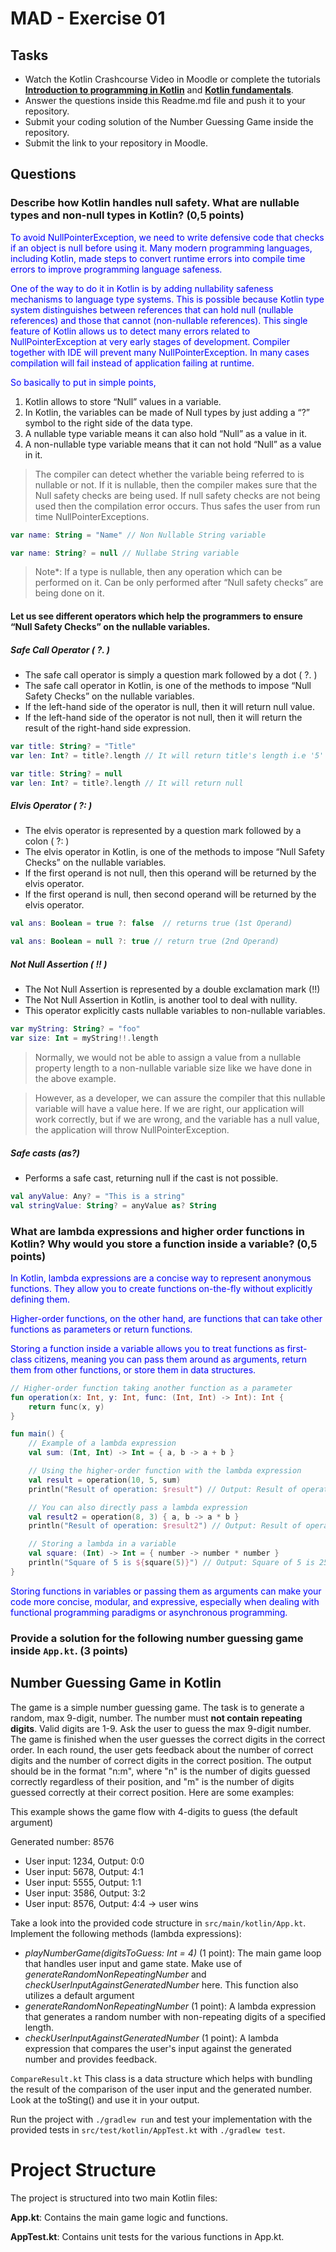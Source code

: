# MAD - Exercise 01
## Tasks
* Watch the Kotlin Crashcourse Video in Moodle or complete the tutorials **[Introduction to programming in Kotlin](https://developer.android.com/courses/pathways/android-basics-compose-unit-1-pathway-1)** and **[Kotlin fundamentals](https://developer.android.com/courses/pathways/android-basics-compose-unit-2-pathway-1
)**.
* Answer the questions inside this Readme.md file and push it to your repository.
* Submit your coding solution of the Number Guessing Game inside the repository.
* Submit the link to your repository in Moodle.

## Questions
### Describe how Kotlin handles null safety. What are nullable types and non-null types in Kotlin? (0,5 points)

<span style="color:blue">To avoid NullPointerException, we need to write defensive code that checks if an object is null before using it. Many modern programming languages, including Kotlin, made steps to convert runtime errors into compile time errors to improve programming language safeness. </span>  

<span style="color:blue">One of the way to do it in Kotlin is by adding nullability safeness mechanisms to language type systems. This is possible because Kotlin type system distinguishes between references that can hold null (nullable references) and those that cannot (non-nullable references). This single feature of Kotlin allows us to detect many errors related to NullPointerException at very early stages of development. Compiler together with IDE will prevent many NullPointerException. In many cases compilation will fail instead of application failing at runtime. </span>  

<span style="color:blue">So basically to put in simple points, </span>  

1. Kotlin allows to store “Null” values in a variable.
2. In Kotlin, the variables can be made of Null types by just adding a “?” symbol to the right side of the data type.
3. A nullable type variable means it can also hold “Null” as a value in it.
4. A non-nullable type variable means that it can not hold “Null” as a value in it. </span>
> The compiler can detect whether the variable being referred to is nullable or not. If it is nullable, then the compiler makes sure that the Null safety checks are being used. If null safety checks are not being used then the compilation error occurs. Thus safes the user from run time NullPointerExceptions.
```kotlin 
var name: String = "Name" // Non Nullable String variable 

var name: String? = null // Nullabe String variable
```
> Note*: If a type is nullable, then any operation which can be performed on it. Can be only performed after “Null safety checks” are being done on it.

#### Let us see different operators which help the programmers to ensure “Null Safety Checks” on the nullable variables.
##### Safe Call Operator ( ?. )
* The safe call operator is simply a question mark followed by a dot ( ?. )
* The safe call operator in Kotlin, is one of the methods to impose “Null Safety Checks” on the nullable variables.
* If the left-hand side of the operator is null, then it will return null value.
* If the left-hand side of the operator is not null, then it will return the result of the right-hand side expression.
```kotlin 
var title: String? = "Title"
var len: Int? = title?.length // It will return title's length i.e '5'

var title: String? = null
var len: Int? = title?.length // It will return null
```
##### Elvis Operator ( ?: ) 
* The elvis operator is represented by a question mark followed by a colon ( ?: )
* The elvis operator in Kotlin, is one of the methods to impose “Null Safety Checks” on the nullable variables.
* If the first operand is not null, then this operand will be returned by the elvis operator.
* If the first operand is null, then second operand will be returned by the elvis operator.
```kotlin 
val ans: Boolean = true ?: false  // returns true (1st Operand)

val ans: Boolean = null ?: true // return true (2nd Operand)
```
##### Not Null Assertion ( !! ) 
* The Not Null Assertion is represented by a double exclamation mark (!!)
* The Not Null Assertion in Kotlin, is another tool to deal with nullity.
* This operator explicitly casts nullable variables to non-nullable variables. </span>
```kotlin 
var myString: String? = "foo"
var size: Int = myString!!.length
```
> Normally, we would not be able to assign a value from a nullable property length to a non-nullable variable size like we have done in the above example.

> However, as a developer, we can assure the compiler that this nullable variable will have a value here. If we are right, our application will work correctly, but if we are wrong, and the variable has a null value, the application will throw NullPointerException.
##### Safe casts (as?)
* Performs a safe cast, returning null if the cast is not possible.
```kotlin 
val anyValue: Any? = "This is a string"
val stringValue: String? = anyValue as? String
```

### What are lambda expressions and higher order functions in Kotlin? Why would you store a function inside a variable? (0,5 points)

<span style="color:blue">In Kotlin, lambda expressions are a concise way to represent anonymous functions. They allow you to create functions on-the-fly without explicitly defining them. </span>  

<span style="color:blue">Higher-order functions, on the other hand, are functions that can take other functions as parameters or return functions. </span>  

<span style="color:blue">Storing a function inside a variable allows you to treat functions as first-class citizens, meaning you can pass them around as arguments, return them from other functions, or store them in data structures. </span>  
```kotlin 
// Higher-order function taking another function as a parameter
fun operation(x: Int, y: Int, func: (Int, Int) -> Int): Int {
    return func(x, y)
}

fun main() {
    // Example of a lambda expression
    val sum: (Int, Int) -> Int = { a, b -> a + b }

    // Using the higher-order function with the lambda expression
    val result = operation(10, 5, sum)
    println("Result of operation: $result") // Output: Result of operation: 15

    // You can also directly pass a lambda expression
    val result2 = operation(8, 3) { a, b -> a * b }
    println("Result of operation: $result2") // Output: Result of operation: 24

    // Storing a lambda in a variable
    val square: (Int) -> Int = { number -> number * number }
    println("Square of 5 is ${square(5)}") // Output: Square of 5 is 25
}
```
<span style="color:blue">Storing functions in variables or passing them as arguments can make your code more concise, modular, and expressive, especially when dealing with functional programming paradigms or asynchronous programming. </span>

### Provide a solution for the following number guessing game inside `App.kt`. (3 points)

## Number Guessing Game in Kotlin
The game is a simple number guessing game. The task is to generate a random, max 9-digit, number. The number must **not contain repeating digits**. Valid digits are 1-9.
Ask the user to guess the max 9-digit number. The game is finished when the user guesses the correct digits in the correct order.
In each round, the user gets feedback about the number of correct digits and the number of correct digits in the correct position.
The output should be in the format "n:m", where "n" is the number of digits guessed correctly regardless of their position, 
and "m" is the number of digits guessed correctly at their correct position. Here are some examples:

This example shows the game flow with 4-digits to guess (the default argument)

Generated number: 8576
-	User input: 1234, Output: 0:0
-	User input: 5678, Output: 4:1
-	User input: 5555, Output: 1:1
-	User input: 3586, Output: 3:2
-	User input: 8576, Output: 4:4 -> user wins

Take a look into the provided code structure in `src/main/kotlin/App.kt`. Implement the following methods (lambda expressions):
- _playNumberGame(digitsToGuess: Int = 4)_ (1 point): The main game loop that handles user input and game state. Make use of _generateRandomNonRepeatingNumber_ and _checkUserInputAgainstGeneratedNumber_ here. This function also utilizes a default argument 
- _generateRandomNonRepeatingNumber_ (1 point): A lambda expression that generates a random number with non-repeating digits of a specified length.
- _checkUserInputAgainstGeneratedNumber_ (1 point): A lambda expression that compares the user's input against the generated number and provides feedback.

``CompareResult.kt`` This class is a data structure which helps with bundling the result of the comparison of the user input and the generated number. Look at the toSting() and use it in your output.

Run the project with `./gradlew run` and test your implementation with the provided tests in `src/test/kotlin/AppTest.kt` with `./gradlew test`.

# Project Structure
The project is structured into two main Kotlin files:

**App.kt**: Contains the main game logic and functions.

**AppTest.kt**: Contains unit tests for the various functions in App.kt.

